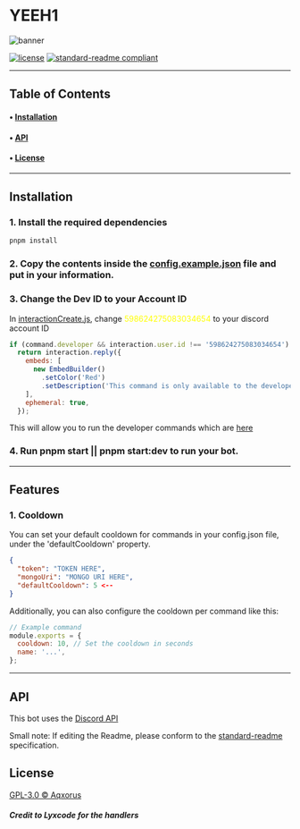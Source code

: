 # YEEH1

![banner](https://cdn.discordapp.com/attachments/966577871579660288/1053891959091101716/Untitled_design.png)

[![license](https://img.shields.io/github/license/Aqxorus/YEEH1)](./LICENSE)
[![standard-readme compliant](https://img.shields.io/badge/readme%20style-standard-brightgreen.svg?style=flat-square)](https://github.com/RichardLitt/standard-readme)

---

## Table of Contents

#### • [Installation](#installation)

#### • [API](#api)

#### • [License](#license)

---

## Installation

### 1. Install the required dependencies

```ps
pnpm install
```

### 2. Copy the contents inside the [config.example.json](./config.example.json) file and put in your information.

### 3. Change the Dev ID to your Account ID

In [interactionCreate.js](./src/Events/Interactions/interactionCreate.js), change <font color='#FFFF00'>598624275083034654</font> to your discord account ID

```js
if (command.developer && interaction.user.id !== '598624275083034654')
  return interaction.reply({
    embeds: [
      new EmbedBuilder()
        .setColor('Red')
        .setDescription('This command is only available to the developer.'),
    ],
    ephemeral: true,
  });
```

This will allow you to run the developer commands which are [here](./src/Commands/Developer)

### 4. Run pnpm start || pnpm start:dev to run your bot.

---

## Features

### 1. Cooldown

You can set your default cooldown for commands in your config.json file, under the 'defaultCooldown' property.

```json
{
  "token": "TOKEN HERE",
  "mongoUri": "MONGO URI HERE",
  "defaultCooldown": 5 <--
}
```

Additionally, you can also configure the cooldown per command like this:

```js
// Example command
module.exports = {
  cooldown: 10, // Set the cooldown in seconds
  name: '...',
};
```

---

## API

This bot uses the [Discord API](https://discord.com/developers/docs/reference#api-reference)

Small note: If editing the Readme, please conform to the [standard-readme](https://github.com/RichardLitt/standard-readme) specification.

## License

[GPL-3.0 © Aqxorus](./LICENSE)

##### Credit to Lyxcode for the handlers
